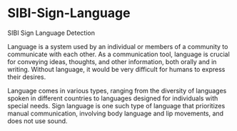 # SIBI-Sign-Language

SIBI Sign Language Detection

Language is a system used by an individual or members of a community to communicate with each other. As a communication tool, language is crucial for conveying ideas, thoughts, and other information, both orally and in writing. Without language, it would be very difficult for humans to express their desires.

Language comes in various types, ranging from the diversity of languages spoken in different countries to languages designed for individuals with special needs. Sign language is one such type of language that prioritizes manual communication, involving body language and lip movements, and does not use sound.

